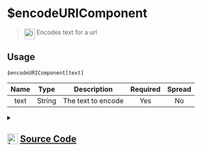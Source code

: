 # $encodeURIComponent
> <img align="top" src="https://upload.wikimedia.org/wikipedia/commons/thumb/e/e4/Infobox_info_icon.svg/160px-Infobox_info_icon.svg.png?20150409153300" alt="image" width="25" height="auto"> Encodes text for a url
## Usage
```
$encodeURIComponent[text]
```
| Name | Type | Description | Required | Spread
| :---: | :---: | :---: | :---: | :---: |
text | String | The text to encode | Yes | No
<details>
<summary>
    
## <img align="top" src="https://cdn4.iconfinder.com/data/icons/iconsimple-logotypes/512/github-512.png" alt="image" width="25" height="auto">  [Source Code](https://github.com/tryforge/ForgeScript-V2/blob/main/src/native/encodeURIComponent.ts)
    
</summary>
    
```ts
import { ArgType, NativeFunction, Return } from "../structures"

export default new NativeFunction({
    name: "$encodeURIComponent",
    version: "1.0.0",
    description: "Encodes text for a url",
    brackets: true,
    unwrap: true,
    args: [
        {
            name: "text",
            description: "The text to encode",
            rest: false,
            required: true,
            type: ArgType.String,
        },
    ],
    execute(_, [text]) {
        return Return.success(encodeURIComponent(text))
    },
})

```
    
</details>